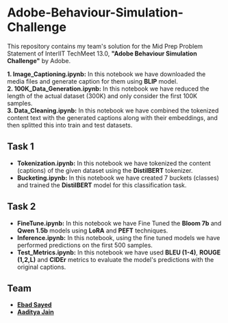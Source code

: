 # Adobe-Behaviour-Simulation-Challenge
This repository contains my team's solution for the Mid Prep Problem Statement of InterIIT TechMeet 13.0, **"Adobe Behaviour Simulation Challenge"** by Adobe.

**1. Image_Captioning.ipynb:** In this notebook we have downloaded the media files and generate caption for them using **BLIP** model. <br>
**2. 100K_Data_Generation.ipynb:** In this notebook we have reduced the length of the actual dataset (300K) and only consider the first 100K samples. <br>
**3. Data_Cleaning.ipynb:** In this notebook we have combined the tokenized content text with the generated captions along with their embeddings, and then splitted this into train and test datasets.

## Task 1
- **Tokenization.ipynb:** In this notebook we have tokenized the content (captions) of the given dataset using the **DistilBERT** tokenizer. <br>
- **Bucketing.ipynb:** In this notebook we have created 7 buckets (classes) and trained the **DistilBERT** model for this classification task.

## Task 2
- **FineTune.ipynb:** In this notebook we have Fine Tuned the **Bloom 7b** and **Qwen 1.5b** models using **LoRA** and **PEFT** techniques.<br>
- **Inference.ipynb:** In this notebook, using the fine tuned models we have performed predictions on the first 500 samples.<br>
- **Test_Metrics.ipynb:** In this notebook we have used **BLEU (1-4)**, **ROUGE (1,2,L)** and **CIDEr** metrics to evaluate the model's predictions with the original captions.<br>

## Team
* [**Ebad Sayed**](https://github.com/ES7) <br>
* [**Aaditya Jain**](https://github.com/a-aditya-jain)
